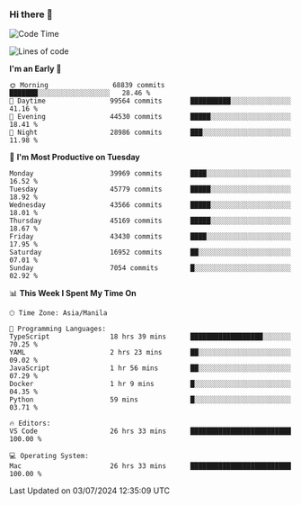 ### Hi there 👋

<!--START_SECTION:waka-->
![Code Time](http://img.shields.io/badge/Code%20Time-5%2C325%20hrs%2049%20mins-blue)

![Lines of code](https://img.shields.io/badge/From%20Hello%20World%20I%27ve%20Written-112.9%20million%20lines%20of%20code-blue)

**I'm an Early 🐤** 

```text
🌞 Morning                68839 commits       ███████░░░░░░░░░░░░░░░░░░   28.46 % 
🌆 Daytime                99564 commits       ██████████░░░░░░░░░░░░░░░   41.16 % 
🌃 Evening                44530 commits       █████░░░░░░░░░░░░░░░░░░░░   18.41 % 
🌙 Night                  28986 commits       ███░░░░░░░░░░░░░░░░░░░░░░   11.98 % 
```
📅 **I'm Most Productive on Tuesday** 

```text
Monday                   39969 commits       ████░░░░░░░░░░░░░░░░░░░░░   16.52 % 
Tuesday                  45779 commits       █████░░░░░░░░░░░░░░░░░░░░   18.92 % 
Wednesday                43566 commits       █████░░░░░░░░░░░░░░░░░░░░   18.01 % 
Thursday                 45169 commits       █████░░░░░░░░░░░░░░░░░░░░   18.67 % 
Friday                   43430 commits       ████░░░░░░░░░░░░░░░░░░░░░   17.95 % 
Saturday                 16952 commits       ██░░░░░░░░░░░░░░░░░░░░░░░   07.01 % 
Sunday                   7054 commits        █░░░░░░░░░░░░░░░░░░░░░░░░   02.92 % 
```


📊 **This Week I Spent My Time On** 

```text
🕑︎ Time Zone: Asia/Manila

💬 Programming Languages: 
TypeScript               18 hrs 39 mins      ██████████████████░░░░░░░   70.25 % 
YAML                     2 hrs 23 mins       ██░░░░░░░░░░░░░░░░░░░░░░░   09.02 % 
JavaScript               1 hr 56 mins        ██░░░░░░░░░░░░░░░░░░░░░░░   07.29 % 
Docker                   1 hr 9 mins         █░░░░░░░░░░░░░░░░░░░░░░░░   04.35 % 
Python                   59 mins             █░░░░░░░░░░░░░░░░░░░░░░░░   03.71 % 

🔥 Editors: 
VS Code                  26 hrs 33 mins      █████████████████████████   100.00 % 

💻 Operating System: 
Mac                      26 hrs 33 mins      █████████████████████████   100.00 % 
```


 Last Updated on 03/07/2024 12:35:09 UTC
<!--END_SECTION:waka-->


<!--
**rad182/rad182** is a ✨ _special_ ✨ repository because its `README.md` (this file) appears on your GitHub profile.

Here are some ideas to get you started:

- 🔭 I’m currently working on ...
- 🌱 I’m currently learning ...
- 👯 I’m looking to collaborate on ...
- 🤔 I’m looking for help with ...
- 💬 Ask me about ...
- 📫 How to reach me: ...
- 😄 Pronouns: ...
- ⚡ Fun fact: ...
-->
